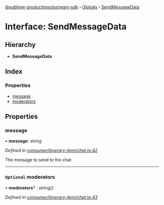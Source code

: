 [@sublime-productions/extream-sdk](../README.md) › [Globals](../globals.md) › [SendMessageData](sendmessagedata.md)

# Interface: SendMessageData

## Hierarchy

* **SendMessageData**

## Index

### Properties

* [message](sendmessagedata.md#message)
* [moderators](sendmessagedata.md#optional-moderators)

## Properties

###  message

• **message**: *string*

*Defined in [consumer/itinerary-item/chat.ts:42](https://github.com/Extream-SaaS/ex-sdk/blob/ed34b16/src/consumer/itinerary-item/chat.ts#L42)*

The message to send to the chat

___

### `Optional` moderators

• **moderators**? : *string[]*

*Defined in [consumer/itinerary-item/chat.ts:43](https://github.com/Extream-SaaS/ex-sdk/blob/ed34b16/src/consumer/itinerary-item/chat.ts#L43)*
